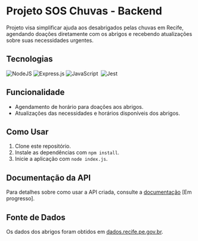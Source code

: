 # Projeto SOS Chuvas - Backend

Projeto visa simplificar ajuda aos desabrigados pelas chuvas em Recife, agendando doações diretamente com os abrigos e recebendo atualizações sobre suas necessidades urgentes.

## Tecnologias

![NodeJS](https://img.shields.io/badge/node.js-6DA55F?style=for-the-badge&logo=node.js&logoColor=white)
![Express.js](https://img.shields.io/badge/express.js-%23404d59.svg?style=for-the-badge&logo=express&logoColor=%2361DAFB)
![JavaScript](https://img.shields.io/badge/-JavaScript-0D1117?style=for-the-badge&logo=javascript&labelColor=0D1117)&nbsp;
![Jest](https://img.shields.io/badge/-Jest-0D1117?style=for-the-badge&logo=jest&labelColor=0D1117)&nbsp;
  

## Funcionalidade

- Agendamento de horário para doações aos abrigos.
- Atualizações das necessidades e horários disponíveis dos abrigos. 

## Como Usar

1. Clone este repositório.
2. Instale as dependências com `npm install`.
3. Inicie a aplicação com `node index.js`.

## Documentação da API

Para detalhes sobre como usar a API criada, consulte a [documentação](#) [Em progresso].

## Fonte de Dados

Os dados dos abrigos foram obtidos em [dados.recife.pe.gov.br](http://dados.recife.pe.gov.br/dataset/abrigos-temporarios-disponiveis/resource/4f318be2-007e-4884-98fc-ef2cea34d6ee).
